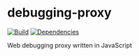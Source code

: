 # debugging-proxy

[![Build][travis-image]][travis-url] [![Dependencies][deps-status-image]][deps-status-url]

Web debugging proxy written in JavaScript

[travis-image]: https://travis-ci.org/evgeny-myasishchev/debugging-proxy.svg?branch=master

[travis-url]: https://travis-ci.org/evgeny-myasishchev/debugging-proxy

[deps-status-image]: https://david-dm.org/evgeny-myasishchev/debugging-proxy/status.svg

[deps-status-url]: https://david-dm.org/evgeny-myasishchev/debugging-proxy
